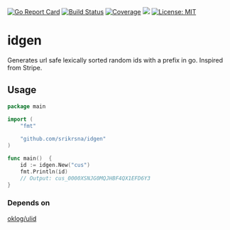 [![Go Report Card](https://goreportcard.com/badge/github.com/srikrsna/idgen)](https://goreportcard.com/report/github.com/srikrsna/idgen)
[![Build Status](https://travis-ci.org/srikrsna/idgen.svg?branch=master)](https://travis-ci.org/srikrsna/idgen)
[![Coverage](http://gocover.io/_badge/github.com/srikrsna/idgen)](http://gocover.io/github.com/srikrsna/idgen)
<a href="https://godoc.org/github.com/srikrsna/idgen"><img src="https://img.shields.io/badge/godoc-reference-blue.svg"></a>
[![License: MIT](https://img.shields.io/badge/License-MIT-yellow.svg)](https://opensource.org/licenses/MIT)

# idgen

Generates url safe lexically sorted random ids with a prefix in go. Inspired from Stripe.

## Usage

```go
package main

import (
	"fmt"
	
	"github.com/srikrsna/idgen"
)

func main()  {
    id := idgen.New("cus")
    fmt.Println(id)
    // Output: cus_0000XSNJG0MQJHBF4QX1EFD6Y3
}    
``` 

### Depends on

[oklog/ulid](https://github.com/oklog/ulid)
